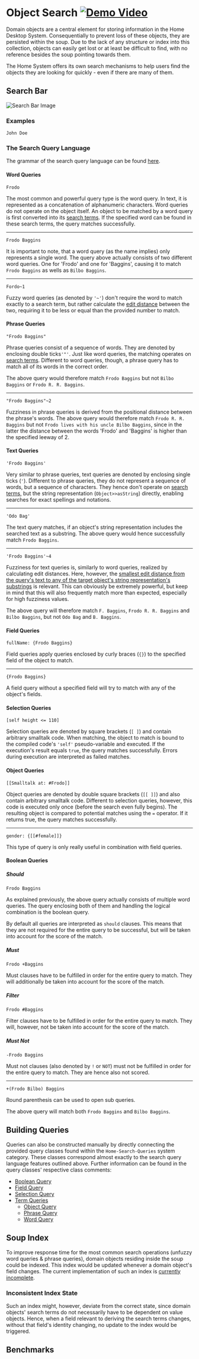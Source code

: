 # Object Search [![Demo Video][demo-badge]][demo-url]
Domain objects are a central element for storing information in the Home Desktop System. Consequentially to prevent loss of these objects, they are persisted within the soup. Due to the lack of any structure or index into this collection, objects can easily get lost or at least be difficult to find, with no reference besides the soup pointing towards them.

The Home System offers its own search mechanisms to help users find the objects they are looking for quickly - even if there are many of them.

## Search Bar
![Search Bar Image][search-bar]

### Examples
```
John Doe
```

### The Search Query Language
The grammar of the search query language can be found [here][grammar].

#### Word Queries
```
Frodo
```
The most common and powerful query type is the word query. In text, it is represented as a concatenation of alphanumeric characters. Word queries do not operate on the object itself. An object to be matched by a word query is first converted into its [search terms]. If the specified word can be found in these search terms, the query matches successfully.

---
```
Frodo Baggins
```
It is important to note, that a word query (as the name implies) only represents a single word. The query above actually consists of two different word queries. One for 'Frodo' and one for 'Baggins', causing it to match `Frodo Baggins` as wells as `Bilbo Baggins`.

---
```
Fordo~1
```
Fuzzy word queries (as denoted by `'~'`) don't require the word to match exactly to a search term, but rather calculate the [edit distance] between the two, requiring it to be less or equal than the provided number to match.

#### Phrase Queries
```
"Frodo Baggins"
```
Phrase queries consist of a sequence of words. They are denoted by enclosing double ticks`'"'`. Just like word queries, the matching operates on [search terms]. Different to word queries, though, a phrase query has to match all of its words in the correct order.

The above query would therefore match `Frodo Baggins` but not `Bilbo Baggins` or `Frodo R. R. Baggins`.

---
```
"Frodo Baggins"~2
```
Fuzziness in phrase queries is derived from the positional distance between the phrase's words. The above query would therefore match `Frodo R. R. Baggins` but not `Frodo lives with his uncle Bilbo Baggins`, since in the latter the distance between the words 'Frodo' and 'Baggins' is higher than the specified leeway of 2.

#### Text Queries
```
'Frodo Baggins'
```
Very similar to phrase queries, text queries are denoted by enclosing single ticks (`'`). Different to phrase queries, they do not represent a sequence of words, but a sequence of characters. They hence don't operate on [search terms], but the string representation (`Object>>asString`) directly, enabling searches for exact spellings and notations.

---
```
'Odo Bag'
```
The text query matches, if an object's string representation includes the searched text as a substring. The above query would hence successfully match `Frodo Baggins`.

---
```
'Frodo Baggins'~4
```
Fuzziness for text queries is, similarly to word queries, realized by calculating edit distances. Here, however, the [smallest edit distance from the query's text to any of the target object's string representation's substrings][substring edit distance] is relevant. This can obviously be extremely powerful, but keep in mind that this will also frequently match more than expected, especially for high fuzziness values.

The above query will therefore match `F. Baggins`, `Frodo R. R. Baggins` and `Bilbo Baggins`, but not `Odo Bag` and `B. Baggins`.

#### Field Queries
```
fullName: {Frodo Baggins}
```
Field queries apply queries enclosed by curly braces (`{}`) to the specified field of the object to match.

---
```
{Frodo Baggins}
```
A field query without a specified field will try to match with any of the object's fields.

#### Selection Queries
```
[self height <= 110]
```
Selection queries are denoted by square brackets (`[ ]`) and contain arbitrary smalltalk code. When matching, the object to match is bound to the compiled code's `'self'` pseudo-variable and executed. If the execution's result equals `true`, the query matches successfully. Errors during execution are interpreted as failed matches.

#### Object Queries
```
[[Smalltalk at: #Frodo]]
```
Object queries are denoted by double square brackets (`[[ ]]`) and also contain arbitrary smalltalk code. Different to selection queries, however, this code is executed only once (before the search even fully begins). The resulting object is compared to potential matches using the `=` operator. If it returns true, the query matches successfully.

---
```
gender: {[[#female]]}
```
This type of query is only really useful in combination with field queries.


#### Boolean Queries
##### Should
```
Frodo Baggins
```
As explained previously, the above query actually consists of multiple word queries. The query enclosing both of them and handling the logical combination is the boolean query. 

By default all queries are interpreted as `should` clauses. This means that they are not required for the entire query to be successful, but will be taken into account for the score of the match.

##### Must
```
Frodo +Baggins
```
Must clauses have to be fulfilled in order for the entire query to match. They will additionally be taken into account for the score of the match.

##### Filter
```
Frodo #Baggins
```
Filter clauses have to be fulfilled in order for the entire query to match. They will, however, not be taken into account for the score of the match.

##### Must Not
```
-Frodo Baggins
```
Must not clauses (also denoted by `!` or `NOT`) must not be fulfilled in order for the entire query to match. They are hence also not scored.

---
```
+(Frodo Bilbo) Baggins
```
Round parenthesis can be used to open sub queries.

The above query will match both `Frodo Baggins` and `Bilbo Baggins`.

## Building Queries
Queries can also be constructed manually by directly connecting the provided query classes found within the `Home-Search-Queries` system category. These classes correspond almost exactly to the search query language features outlined above. Further information can be found in the query classes' respective class comments:
  * [Boolean Query]
  * [Field Query]
  * [Selection Query]
  * [Term Queries]
    * [Object Query]
    * [Phrase Query]
    * [Word Query]


## Soup Index
To improve response time for the most common search operations (unfuzzy word queries & phrase queries), domain objects residing inside the soup could be indexed. This index would be updated whenever a domain object's field changes. The current implementation of such an index is [currently incomplete][index].

### Inconsistent Index State
Such an index might, however, deviate from the correct state, since domain objects' search terms do not necessarily have to be dependent on value objects. Hence, when a field relevant to deriving the search terms changes, without that field's identity changing, no update to the index would be triggered.

## Benchmarks




<!-- References -->
[demo-badge]: https://img.shields.io/badge/demo-vimeo-blue

[grammar]: ../repository/Home.package/HsQueryLanguage.class/class/serializedGrammar.st

[search terms]: ../repository/Home.package/Object.extension/instance/searchTerms.st
[edit distance]: ../repository/Home.package/String.extension/instance/editDistanceTo..st
[substring edit distance]: ../repository/Home.package/String.extension/instance/substringEditDistanceTo..st

[Boolean Query]: ../repository/Home.package/HsBooleanQuery.class/README.md
[Field Query]: ../repository/Home.package/HsFieldQuery.class/README.md
[Selection Query]: ../repository/Home.package/HsSelectionQuery.class/README.md
[Term Queries]: ../repository/Home.package/HsTermQuery.class/README.md
[Object Query]: ../repository/Home.package/HsObjectTerm.class/README.md
[Phrase Query]: ../repository/Home.package/HsPhraseTerm.class/README.md
[Word Query]: ../repository/Home.package/HsWordTerm.class/README.md

[index]: ../repository/Home.package/HsIndex.class/README.md

<!-- Todo -->
[demo-url]: https://vimeo.com/
[search-bar]: /screenshot.png

